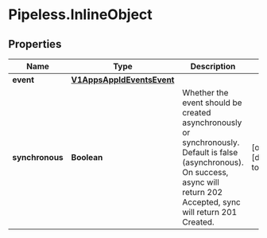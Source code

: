 # Pipeless.InlineObject

## Properties

Name | Type | Description | Notes
------------ | ------------- | ------------- | -------------
**event** | [**V1AppsAppIdEventsEvent**](V1AppsAppIdEventsEvent.md) |  | 
**synchronous** | **Boolean** | Whether the event should be created asynchronously or synchronously. Default is false (asynchronous). On success, async will return 202 Accepted, sync will return 201 Created. | [optional] [default to false]


